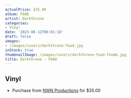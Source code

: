 ```yaml
---
actualPrice: $35.00
album: FOAD
artist: Darkthrone
categories:
- Vinyl
date: '2023-08-12T06:01:18'
draft: false
images:
- /images/covers/darkthrone-foad.jpg
inStock: true
thumbnailImage: /images/covers/darkthrone-foad-thumb.jpg
title: Darkthrone - FOAD
---
```


## Vinyl
* Purchase from [NWN Productions](http://shop.nwnprod.com/index.php?route=product/product&path=75&product_id=38181&sort=pd.name&order=ASC) for $35.00
